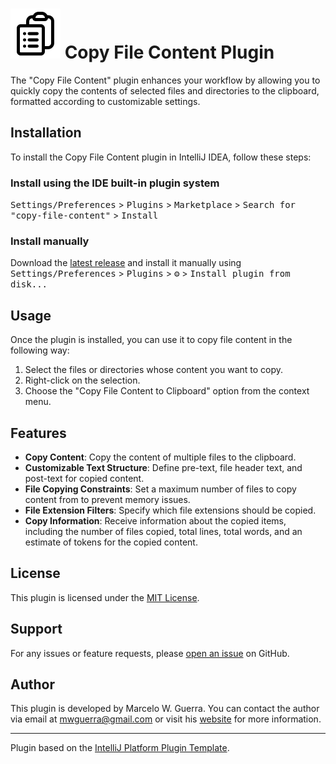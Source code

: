 [//]: # (![Build]&#40;https://github.com/mwguerra/copy-file-content/workflows/Build/badge.svg&#41;)

[//]: # ([![Version]&#40;https://img.shields.io/jetbrains/plugin/v/PLUGIN_ID.svg&#41;]&#40;https://plugins.jetbrains.com/plugin/PLUGIN_ID&#41;)

[//]: # ([![Downloads]&#40;https://img.shields.io/jetbrains/plugin/d/PLUGIN_ID.svg&#41;]&#40;https://plugins.jetbrains.com/plugin/PLUGIN_ID&#41;)

# ![Copy File Content Plugin Icon](src/main/resources/META-INF/pluginIcon.svg) Copy File Content Plugin

The "Copy File Content" plugin enhances your workflow by allowing you to quickly copy the contents of selected files and directories to the clipboard, formatted according to customizable settings.

## Installation

To install the Copy File Content plugin in IntelliJ IDEA, follow these steps:

### Install using the IDE built-in plugin system

<kbd>Settings/Preferences</kbd> > <kbd>Plugins</kbd> > <kbd>Marketplace</kbd> > <kbd>Search for "copy-file-content"</kbd> >
  <kbd>Install</kbd>

### Install manually

Download the [latest release](https://github.com/mwguerra/copy-file-content/releases/latest) and install it manually using
<kbd>Settings/Preferences</kbd> > <kbd>Plugins</kbd> > <kbd>⚙️</kbd> > <kbd>Install plugin from disk...</kbd>

## Usage

Once the plugin is installed, you can use it to copy file content in the following way:

1. Select the files or directories whose content you want to copy.
2. Right-click on the selection.
3. Choose the "Copy File Content to Clipboard" option from the context menu.

## Features

- **Copy Content**: Copy the content of multiple files to the clipboard.
- **Customizable Text Structure**: Define pre-text, file header text, and post-text for copied content.
- **File Copying Constraints**: Set a maximum number of files to copy content from to prevent memory issues.
- **File Extension Filters**: Specify which file extensions should be copied.
- **Copy Information**: Receive information about the copied items, including the number of files copied, total lines, total words, and an estimate of tokens for the copied content.

## License

This plugin is licensed under the [MIT License](LICENSE).

## Support

For any issues or feature requests, please [open an issue](https://github.com/mwguerra/copy-file-content-plugin/issues) on GitHub.

## Author

This plugin is developed by Marcelo W. Guerra. You can contact the author via email at [mwguerra@gmail.com](mailto:mwguerra@gmail.com) or visit his [website](https://mwguerra.com) for more information.

---
Plugin based on the [IntelliJ Platform Plugin Template][template].

[template]: https://github.com/JetBrains/intellij-platform-plugin-template
[docs:plugin-description]: https://plugins.jetbrains.com/docs/intellij/plugin-user-experience.html#plugin-description-and-presentation
